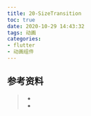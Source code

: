 ```yaml
---
title: 20-SizeTransition
toc: true
date: 2020-10-29 14:43:32
tags: 动画
categories:
- flutter
- 动画组件
---
```






## 参考资料
> - []()
> - []()
